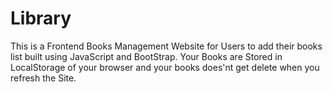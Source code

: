 # Library
This is a Frontend Books Management Website for Users to add their books list built using JavaScript and BootStrap.
Your Books are Stored in LocalStorage of your browser and your books does'nt get delete when you refresh the Site.
